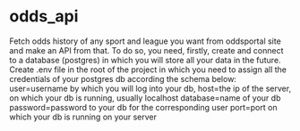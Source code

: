 # odds_api
Fetch odds history of any sport and league you want from oddsportal site and make an API from that. 
To do so, you need, firstly, create and connect to a database (postgres) in which you will store all your data in the future.
Create .env file in the root of the project in which you need to assign all the credentials of your postgres db according the schema below:
  user=username by which you will log into your db,
  host=the ip of the server, on which your db is running, usually localhost
  database=name of your db
  password=password to your db for the corresponding user
  port=port on which your db is running on your server
